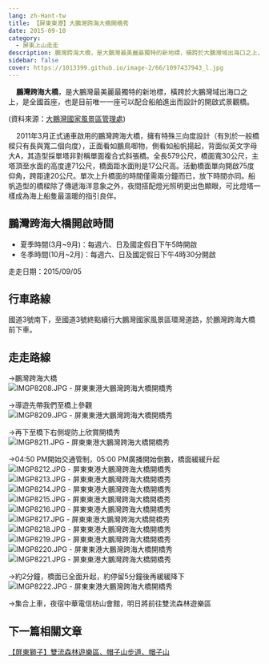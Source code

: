 ```yaml
---
lang: zh-Hant-tw
title: 【屏東東港】大鵬灣跨海大橋開橋秀
date: 2015-09-10
category: 
  - 屏東上山走走
description: 鵬灣跨海大橋，是大鵬灣最美麗最獨特的新地標，橫跨於大鵬灣域出海口之上，是全國首座，也是目前唯一一座可以配合船舶進出而設計的開啟式景觀橋。2011年3月正式通車啟用的鵬灣跨海大橋，擁有特殊三向度設計（有別於一般橋樑只有長與寬二個向度），正面看如鵬鳥啣物，側看如船帆揚起，背面似英文字母大A，其造型採單塔非對稱單面複合式斜張橋。
sidebar: false
cover: https://1013399.github.io/image-2/66/1097437943_l.jpg
---
```


    **鵬灣跨海大橋**，是大鵬灣最美麗最獨特的新地標，橫跨於大鵬灣域出海口之上，是全國首座，也是目前唯一一座可以配合船舶進出而設計的開啟式景觀橋。

<!-- more -->

(資料來源：[大鵬灣國家風景區管理處](http://www.dbnsa.gov.tw/user/Article.aspx?Lang=1&SNo=05003218))  

    2011年3月正式通車啟用的鵬灣跨海大橋，擁有特殊三向度設計（有別於一般橋樑只有長與寬二個向度），正面看如鵬鳥啣物，側看如船帆揚起，背面似英文字母大A，其造型採單塔非對稱單面複合式斜張橋。全長579公尺，橋面寬30公尺，主塔頂至水面的高度達71公尺，橋面距水面則是17公尺高。活動橋面單向開啟75度仰角，跨距達20公尺。單次上升橋面的時間僅需兩分鐘而已，放下時間亦同。船帆造型的橋樑除了傳遞海洋意象之外，夜間搭配燈光照明更出色顯眼，可比燈塔一樣成為海上船隻最溫暖的指引良伴。  

## 鵬灣跨海大橋開啟時間
- 夏季時間(3月~9月)：每週六、日及國定假日下午5時開啟  
- 冬季時間(10月~2月)：每週六、日及國定假日下午4時30分開啟

走走日期：2015/09/05

## 行車路線
國道3號南下，至國道3號終點續行大鵬灣國家風景區環灣道路，於鵬灣跨海大橋前下車。

## 走走路線
→鵬灣跨海大橋  
![IMGP8208.JPG - 屏東東港大鵬灣跨海大橋開橋秀](https://1013399.github.io/image-2/66/1097436386_l.jpg)

→導遊先帶我們至橋上參觀  
![IMGP8209.JPG - 屏東東港大鵬灣跨海大橋開橋秀](https://1013399.github.io/image-2/66/1097437159_l.jpg)

→再下至橋下右側堤防上欣賞開橋秀  
![IMGP8211.JPG - 屏東東港大鵬灣跨海大橋開橋秀](https://1013399.github.io/image-2/66/1097437943_l.jpg)

→04:50 PM開始交通管制，05:00 PM廣播開始倒數，橋面緩緩升起  
![IMGP8212.JPG - 屏東東港大鵬灣跨海大橋開橋秀](https://1013399.github.io/image-2/66/1097436893_l.jpg)  
![IMGP8213.JPG - 屏東東港大鵬灣跨海大橋開橋秀](https://1013399.github.io/image-2/66/1097436695_l.jpg)  
![IMGP8214.JPG - 屏東東港大鵬灣跨海大橋開橋秀](https://1013399.github.io/image-2/66/1097435993_l.jpg)  
![IMGP8215.JPG - 屏東東港大鵬灣跨海大橋開橋秀](https://1013399.github.io/image-2/66/1097437346_l.jpg)  
![IMGP8216.JPG - 屏東東港大鵬灣跨海大橋開橋秀](https://1013399.github.io/image-2/66/1097436484_l.jpg)  
![IMGP8217.JPG - 屏東東港大鵬灣跨海大橋開橋秀](https://1013399.github.io/image-2/66/1097435897_l.jpg)  
![IMGP8218.JPG - 屏東東港大鵬灣跨海大橋開橋秀](https://1013399.github.io/image-2/66/1097437557_l.jpg)  
![IMGP8219.JPG - 屏東東港大鵬灣跨海大橋開橋秀](https://1013399.github.io/image-2/66/1097435995_l.jpg)  
![IMGP8220.JPG - 屏東東港大鵬灣跨海大橋開橋秀](https://1013399.github.io/image-2/66/1097436389_l.jpg)  
![IMGP8221.JPG - 屏東東港大鵬灣跨海大橋開橋秀](https://1013399.github.io/image-2/66/1097437161_l.jpg)

→約2分鐘，橋面已全面升起，約停留5分鐘後再緩緩降下  
![IMGP8222.JPG - 屏東東港大鵬灣跨海大橋開橋秀](https://1013399.github.io/image-2/66/1097435127_l.jpg)

→集合上車，夜宿中華電信枋山會館，明日將前往雙流森林遊樂區

## 下一篇相關文章
[【屏東獅子】雙流森林遊樂區、帽子山步道、帽子山](/posts/post-65-2015-09-11.md)